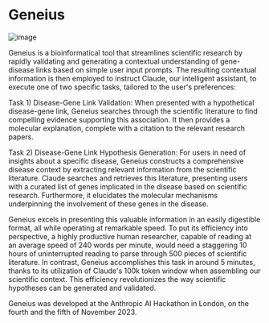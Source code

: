 # Geneius

![image](https://github.com/aaronwtr/Geneius-AnthropicAI-Hackaton/assets/54633647/42386179-410c-4711-98c0-3d18932fbd70)

Geneius is a bioinformatical tool that streamlines scientific research by rapidly validating and generating a contextual understanding of gene-disease links based on simple user input prompts. The resulting contextual information is then employed to instruct Claude, our intelligent assistant, to execute one of two specific tasks, tailored to the user's preferences:

Task 1) Disease-Gene Link Validation: When presented with a hypothetical disease-gene link, Geneius searches through the scientific literature to find compelling evidence supporting this association. It then provides a molecular explanation, complete with a citation to the relevant research papers.

Task 2) Disease-Gene Link Hypothesis Generation: For users in need of insights about a specific disease, Geneius constructs a comprehensive disease context by extracting relevant information from the scientific literature. Claude searches and retrieves this literature, presenting users with a curated list of genes implicated in the disease based on scientific research. Furthermore, it elucidates the molecular mechanisms underpinning the involvement of these genes in the disease.

Geneius excels in presenting this valuable information in an easily digestible format, all while operating at remarkable speed. To put its efficiency into perspective, a highly productive human researcher, capable of reading at an average speed of 240 words per minute, would need a staggering 10 hours of uninterrupted reading to parse through 500 pieces of scientific literature. In contrast, Geneius accomplishes this task in around 5 minutes, thanks to its utilization of Claude's 100k token window when assembling our scientific context. This efficiency revolutionizes the way scientific hypotheses can be generated and validated.

Geneius was developed at the Anthropic AI Hackathon in London, on the fourth and the fifth of November 2023. 
